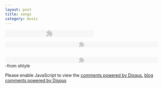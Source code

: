 ```yaml
---
layout: post
title: songs
category: music
---
```


<embed src="http://static.pixelpipe.com/328b0c15-3218-4688-b346-5e96feb413cd.swf" flashvars="soundfile=http://beatplexity.com/download.php?id=8267&autostart=no&loop=yes" type="application/x-shockwave-flash" width="290" height="24">


<embed src="http://www.akmusicvideo.com/fmp3player.swf" width="500" height="20" flashvars="file=http://www.akmusicvideo.com/fmp3player.php?id=e19d907700e23177ab4f&autostart=false"></embed>

<br><embed src="http://fs.shtyle.fm/images//mediaplayer.swf" flashvars="file=http://fs1.shtyle.fm/dynimg/usrsng/0E/1E/41098766_lldt.mp3" type="application/x-shockwave-flash" width="500" height="20"></embed>-from shtyle

<div id="disqus_thread"></div>
<script type="text/javascript">
    /* * * CONFIGURATION VARIABLES: EDIT BEFORE PASTING INTO YOUR WEBPAGE * * */
    var disqus_shortname = 'ymsblog'; // required: replace example with your forum shortname

    /* * * DON'T EDIT BELOW THIS LINE * * */
    (function() {
        var dsq = document.createElement('script'); dsq.type = 'text/javascript'; dsq.async = true;
        dsq.src = 'http://' + disqus_shortname + '.disqus.com/embed.js';
        (document.getElementsByTagName('head')[0] || document.getElementsByTagName('body')[0]).appendChild(dsq);
    })();
</script>
<noscript>Please enable JavaScript to view the <a href="http://disqus.com/?ref_noscript">comments powered by Disqus.</a></noscript>
<a href="http://disqus.com" class="dsq-brlink">blog comments powered by <span class="logo-disqus">Disqus</span></a>
